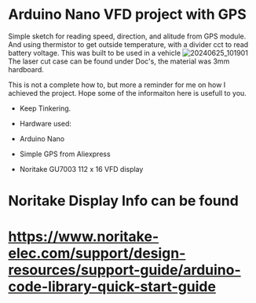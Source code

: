 # Arduino Nano VFD project with GPS
Simple sketch for reading speed, direction, and alitude from GPS module. And using thermistor to get outside temperature, with a divider cct to read battery voltage.
This was built to be used in a vehicle
![20240625_101901](https://github.com/wanderingmoose/Arduino-VFD-Display-GPS/assets/12417916/3f61c8b3-9397-4eca-b3a9-ca1500045eaa)
The laser cut case can be found under Doc's, the material was 3mm hardboard.


This is not a complete how to, but more a reminder for me on how I achieved the project.
Hope some of the informaiton here is usefull to you.

* Keep Tinkering.

* Hardware used:
* Arduino Nano
* Simple GPS from Aliexpress
* Noritake GU7003 112 x 16 VFD display

# Noritake Display Info can be found 
# https://www.noritake-elec.com/support/design-resources/support-guide/arduino-code-library-quick-start-guide


 
